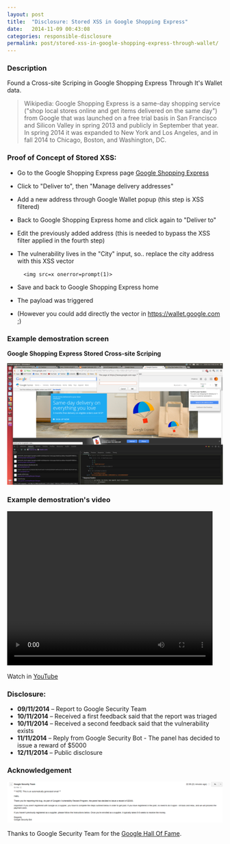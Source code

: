 ```yaml
---
layout: post
title:  "Disclosure: Stored XSS in Google Shopping Express"
date:   2014-11-09 00:43:08
categories: responsible-disclosure
permalink: post/stored-xss-in-google-shopping-express-through-wallet/
---
```


### Description

Found a Cross-site Scriping in Google Shopping Express Through It's Wallet data.

> Wikipedia: Google Shopping Express is a same-day shopping service ("shop local stores online and get items delivered on the same day") from Google that was launched on a free trial basis in San Francisco and Silicon Valley in spring 2013 and publicly in September that year. In spring 2014 it was expanded to New York and Los Angeles, and in fall 2014 to Chicago, Boston, and Washington, DC.

### Proof of Concept of Stored XSS:

* Go to the Google Shopping Express page [Google Shopping Express](https://www.google.com/shopping/express/ "Google Shopping Express")
* Click to "Deliver to", then "Manage delivery addresses"
* Add a new address through Google Wallet popup (this step is XSS filtered)
* Back to Google Shopping Express home and click again to "Deliver to"
* Edit the previously added address (this is needed to bypass the XSS filter applied in the fourth step)
* The vulnerability lives in the "City" input, so.. replace the city address with this XSS vector

		<img src=x onerror=prompt(1)>

* Save and back to Google Shopping Express home
* The payload was triggered
* (However you could add directly the vector in https://wallet.google.com ;)

<!--r34dm0r3-->

### Example demostration screen

**Google Shopping Express Stored Cross-site Scriping**

<a href="/images/security/responsible-disclosure/google-xss.png">![Google Shopping Express Stored XSS](/images/security/responsible-disclosure/google-xss.png)</a>

### Example demostration's video

<div class="photo_frame_center">
	<video width="480" height="360" controls>
		Sorry, your browser doesn't support embedded videos, 
		but don't worry, you can <a href="/video/security/responsible-disclosure/google-xss.ogv">Download It</a>
		and watch it with your favorite video player!
		<source src="/video/security/responsible-disclosure/google-xss.ogv" type='video/ogg; codecs="theora, vorbis"'>
	</video>
</div>

Watch in <a href="https://www.youtube.com/watch?v=xxx" title="Google Shopping Express XSS" target="_blank">YouTube</a>

### Disclosure:

* **09/11/2014** – Report to Google Security Team
* **10/11/2014** – Received a first feedback said that the report was triaged
* **10/11/2014** – Received a second feedback said that the vulnerability exists
* **11/11/2014** – Reply from Google Security Bot - The panel has decided to issue a reward of $5000
* **12/11/2014** – Public disclosure

### Acknowledgement

<a href="/images/security/responsible-disclosure/google-reward-mail.png">![Google Security Team - Reward](/images/security/responsible-disclosure/google-reward-mail.png)</a>

Thanks to Google Security Team for the [Google Hall Of Fame](http://www.google.com/about/appsecurity/hall-of-fame/reward/ "Google Hall Of Fame - Federico Fazzi").
